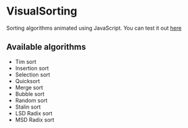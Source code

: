 # VisualSorting

Sorting algorithms animated using JavaScript.
You can test it out [here](https://dev-null.me/)

## Available algorithms

- Tim sort
- Insertion sort
- Selection sort
- Quicksort
- Merge sort
- Bubble sort
- Random sort
- Stalin sort
- LSD Radix sort
- MSD Radix sort
